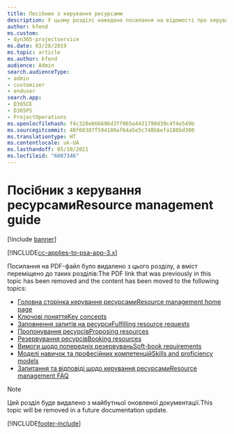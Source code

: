 ```yaml
---
title: Посібник з керування ресурсами
description: У цьому розділі наведено посилання на відомості про керування ресурсами в Project Service Automation
author: kfend
ms.custom:
- dyn365-projectservice
ms.date: 03/28/2019
ms.topic: article
ms.author: kfend
audience: Admin
search.audienceType:
- admin
- customizer
- enduser
search.app:
- D365CE
- D365PS
- ProjectOperations
ms.openlocfilehash: f4c320e666696d3ff065a4431790d39c4f4e549b
ms.sourcegitcommit: 40f68387f594180af64a5e5c748b6efa188bd300
ms.translationtype: HT
ms.contentlocale: uk-UA
ms.lasthandoff: 05/10/2021
ms.locfileid: "6007346"
---
```

# <a name="resource-management-guide"></a><span data-ttu-id="c7c88-103">Посібник з керування ресурсами</span><span class="sxs-lookup"><span data-stu-id="c7c88-103">Resource management guide</span></span>

[!include [banner](../../includes/psa-now-project-operations.md)]

[!INCLUDE[cc-applies-to-psa-app-3.x](../../includes/cc-applies-to-psa-app-3x.md)]

<span data-ttu-id="c7c88-104">Посилання на PDF-файл було видалено з цього розділу, а вміст переміщено до таких розділів:</span><span class="sxs-lookup"><span data-stu-id="c7c88-104">The PDF link that was previously in this topic has been removed and the content has been moved to the following topics:</span></span>

- [<span data-ttu-id="c7c88-105">Головна сторінка керування ресурсами</span><span class="sxs-lookup"><span data-stu-id="c7c88-105">Resource management home page</span></span>](../resource-management-home-page.md)
- [<span data-ttu-id="c7c88-106">Ключові поняття</span><span class="sxs-lookup"><span data-stu-id="c7c88-106">Key concepts</span></span>](../reports-key-concepts.md)
- [<span data-ttu-id="c7c88-107">Заповнення запитів на ресурси</span><span class="sxs-lookup"><span data-stu-id="c7c88-107">Fulfilling resource requests</span></span>](../resource-management-fulfill-requests.md)
- [<span data-ttu-id="c7c88-108">Пропонування ресурсів</span><span class="sxs-lookup"><span data-stu-id="c7c88-108">Proposing resources</span></span>](../resource-management-propose-resources.md)
- [<span data-ttu-id="c7c88-109">Резервування ресурсів</span><span class="sxs-lookup"><span data-stu-id="c7c88-109">Booking resources</span></span>](../resource-management-book-resources-scheduleboard.md)
- [<span data-ttu-id="c7c88-110">Вимоги щодо попередніх резервувань</span><span class="sxs-lookup"><span data-stu-id="c7c88-110">Soft-book requirements</span></span>](../resource-management-softbook-requirements.md)
- [<span data-ttu-id="c7c88-111">Моделі навичок та професійних компетенцій</span><span class="sxs-lookup"><span data-stu-id="c7c88-111">Skills and proficiency models</span></span>](../resource-management-skills-proficiency.md)
- [<span data-ttu-id="c7c88-112">Запитання та відповіді щодо керування ресурсами</span><span class="sxs-lookup"><span data-stu-id="c7c88-112">Resource management FAQ</span></span>](../resource-management-faq.md)

> [!NOTE]
> <span data-ttu-id="c7c88-113">Цей розділ буде видалено з майбутньої оновленої документації.</span><span class="sxs-lookup"><span data-stu-id="c7c88-113">This topic will be removed in a future documentation update.</span></span> 


[!INCLUDE[footer-include](../../includes/footer-banner.md)]